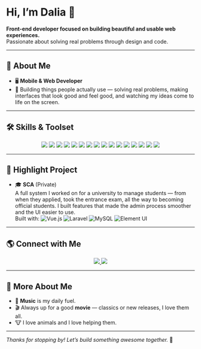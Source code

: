 # Hi, I’m Dalia 👋

**Front-end developer focused on building beautiful and usable web experiences.**  
Passionate about solving real problems through design and code.

---

## 💼 About Me

- 🖥️ **Mobile & Web Developer**  
- 📍 Building things people actually use — solving real problems, making interfaces that look good and feel good, and watching my ideas come to life on the screen.

---

## 🛠️ Skills & Toolset

<p align="center">
  <img src="https://img.shields.io/badge/-JavaScript-F7DF1E?style=flat&logo=javascript&logoColor=black"/>
  <img src="https://img.shields.io/badge/-CSS-1572B6?style=flat&logo=css3"/>
  <img src="https://img.shields.io/badge/-Tailwind-38B2AC?style=flat&logo=tailwind-css&logoColor=white"/>
  <img src="https://img.shields.io/badge/-Vue.js-4FC08D?style=flat&logo=vue.js&logoColor=white"/>
  <img src="https://img.shields.io/badge/-Laravel-FF2D20?style=flat&logo=laravel&logoColor=white"/>
  <img src="https://img.shields.io/badge/-Flutter-02569B?style=flat&logo=flutter&logoColor=white"/>
  <img src="https://img.shields.io/badge/-Dart-0175C2?style=flat&logo=dart&logoColor=white"/>
  <img src="https://img.shields.io/badge/-MySQL-4479A1?style=flat&logo=mysql&logoColor=white"/>
  <img src="https://img.shields.io/badge/-Shopify-7AB55C?style=flat&logo=shopify&logoColor=white"/>
  <img src="https://img.shields.io/badge/-Liquid-8A4D76?style=flat"/>
  <img src="https://img.shields.io/badge/-Docker-2496ED?style=flat&logo=docker&logoColor=white"/>
  <img src="https://img.shields.io/badge/-C%23-239120?style=flat&logo=c-sharp&logoColor=white"/>
  <img src="https://img.shields.io/badge/-GitHub-181717?style=flat&logo=github"/>
  <img src="https://img.shields.io/badge/-Git-F05032?style=flat&logo=git&logoColor=white"/>
  <img src="https://img.shields.io/badge/-GitLab-FC6D26?style=flat&logo=gitlab&logoColor=white"/>
  <img src="https://img.shields.io/badge/-Element%20UI-409EFF?style=flat&logo=element&logoColor=white"/>
</p>

---

## 🚀 Highlight Project

- 🎓 **SCA** (Private)  
A full system I worked on for a university to manage students — from when they applied, took the entrance exam, all the way to becoming official students. I built features that made the admin process smoother and the UI easier to use.  
Built with: ![Vue.js](https://img.shields.io/badge/-Vue.js-4FC08D?style=flat&logo=vue.js&logoColor=white) ![Laravel](https://img.shields.io/badge/-Laravel-FF2D20?style=flat&logo=laravel&logoColor=white) ![MySQL](https://img.shields.io/badge/-MySQL-4479A1?style=flat&logo=mysql&logoColor=white) ![Element UI](https://img.shields.io/badge/-Element%20UI-409EFF?style=flat&logo=element&logoColor=white)

---

## 🌎 Connect with Me

<p align="center">
  <a href="https://www.linkedin.com/in/dalia-pinto/">
    <img src="https://img.shields.io/badge/-LinkedIn-0A66C2?style=flat&logo=linkedin&logoColor=white"/>
  </a>
  <a href="mailto:dalia.pinto2@gmail.com">
    <img src="https://img.shields.io/badge/-Gmail-D14836?style=flat&logo=gmail&logoColor=white"/>
  </a>
</p>

---

## 🎵 More About Me

- 🎵 **Music** is my daily fuel.
- 🎬 Always up for a good **movie** — classics or new releases, I love them all.
- 🐮 I love animals and I love helping them.

---

_Thanks for stopping by! Let’s build something awesome together._ 🚀
